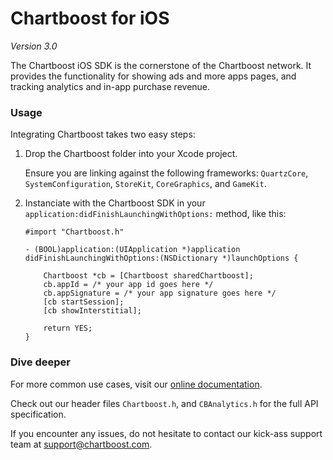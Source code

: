 # Chartboost for iOS

*Version 3.0*

The Chartboost iOS SDK is the cornerstone of the Chartboost network. It provides the functionality for showing ads and  more apps pages, and tracking analytics and in-app purchase revenue.


### Usage

Integrating Chartboost takes two easy steps:

 1. Drop the Chartboost folder into your Xcode project.
    
    Ensure you are linking against the following frameworks: `QuartzCore`, `SystemConfiguration`, `StoreKit`, `CoreGraphics`, and `GameKit`.

 2. Instanciate with the Chartboost SDK in your `application:didFinishLaunchingWithOptions:` method, like this:
    
        #import "Chartboost.h"
        
        - (BOOL)application:(UIApplication *)application didFinishLaunchingWithOptions:(NSDictionary *)launchOptions {
            
            Chartboost *cb = [Chartboost sharedChartboost];
            cb.appId = /* your app id goes here */
            cb.appSignature = /* your app signature goes here */
            [cb startSession];
            [cb showInterstitial];
            
            return YES;
        }



### Dive deeper

For more common use cases, visit our [online documentation](url).

Check out our header files `Chartboost.h`, and `CBAnalytics.h` for the full API specification.

If you encounter any issues, do not hesitate to contact our kick-ass support team at [support@chartboost.com](mailto:support@chartboost.com).
